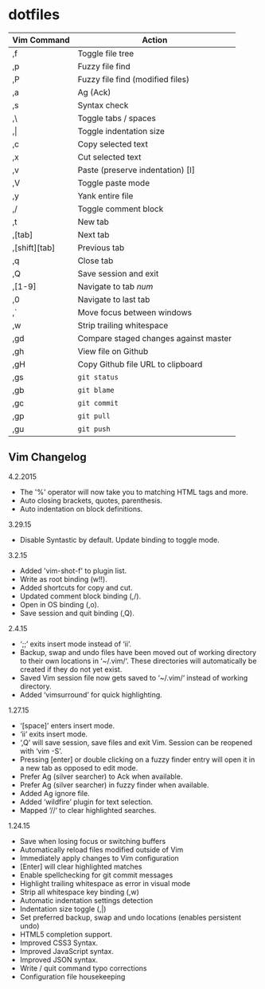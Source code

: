 dotfiles
========
| Vim Command | Action |
| --- | --- |
| ,f | Toggle file tree |
| ,p | Fuzzy file find |
| ,P | Fuzzy file find (modified files) |
| ,a | Ag (Ack) |
| ,s | Syntax check |
| ,\ | Toggle tabs / spaces |
| ,\| | Toggle indentation size |
| ,c | Copy selected text |
| ,x | Cut selected text |
| ,v | Paste (preserve indentation) [I] |
| ,V | Toggle paste mode |
| ,y | Yank entire file |
| ,/ | Toggle comment block |
| ,t | New tab |
| ,[tab] | Next tab |
| ,[shift][tab] | Previous tab |
| ,q | Close tab |
| ,Q | Save session and exit |
| ,[1-9] | Navigate to tab _num_ |
| ,0 | Navigate to last tab |
| ,` | Move focus between windows |
| ,w | Strip trailing whitespace |
| ,gd | Compare staged changes against master |
| ,gh | View file on Github |
| ,gH | Copy Github file URL to clipboard |
| ,gs | `git status` |
| ,gb | `git blame` |
| ,gc | `git commit` |
| ,gp | `git pull` |
| ,gu | `git push` |

## Vim Changelog

4.2.2015
- The '%' operator will now take you to matching HTML tags and more.
- Auto closing brackets, quotes, parenthesis.
- Auto indentation on block definitions.

3.29.15
- Disable Syntastic by default. Update binding to toggle mode.

3.2.15
- Added 'vim-shot-f' to plugin list.
- Write as root binding (w!!).
- Added shortcuts for copy and cut.
- Updated comment block binding (,/).
- Open in OS binding (,o).
- Save session and quit binding (,Q).

2.4.15
- ‘;;’ exits insert mode instead of ‘ii’.
- Backup, swap and undo files have been moved out of working directory to their own locations in ‘~/.vim/‘. These directories will automatically be created if they do not yet exist.
- Saved Vim session file now gets saved to ‘~/.vim/‘ instead of working directory.
- Added ‘vimsurround’ for quick highlighting.

1.27.15
- ‘[space]’ enters insert mode.
- ‘ii’ exits insert mode.
- ‘,Q’ will save session, save files and exit Vim. Session can be reopened with ‘vim -S’.
- Pressing [enter] or double clicking on a fuzzy finder entry will open it in a new tab as opposed to edit mode.
- Prefer Ag (silver searcher) to Ack when available.
- Prefer Ag (silver searcher) in fuzzy finder when available.
- Added Ag ignore file.
- Added ‘wildfire’ plugin for text selection.
- Mapped ‘//‘ to clear highlighted searches.

1.24.15
- Save when losing focus or switching buffers
- Automatically reload files modified outside of Vim
- Immediately apply changes to Vim configuration
- [Enter] will clear highlighted matches
- Enable spellchecking for git commit messages
- Highlight trailing whitespace as error in visual mode
- Strip all whitespace key binding (,w)
- Automatic indentation settings detection
- Indentation size toggle (,|)
- Set preferred backup, swap and undo locations (enables persistent undo)
- HTML5 completion support.
- Improved CSS3 Syntax.
- Improved JavaScript syntax.
- Improved JSON syntax.
- Write / quit command typo corrections
- Configuration file housekeeping
